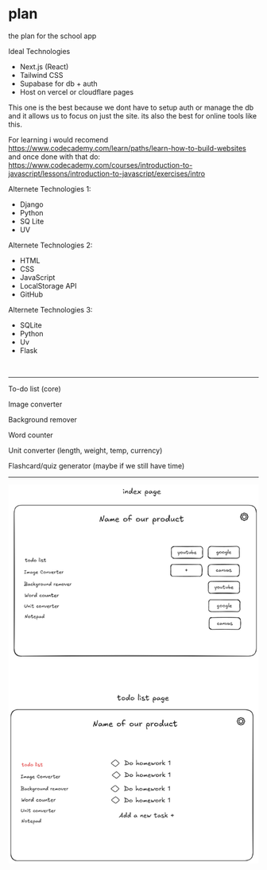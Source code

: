 # plan
the plan for the school app

Ideal Technologies
- Next.js (React)
- Tailwind CSS
- Supabase for db + auth
- Host on vercel or cloudflare pages

This one is the best because we dont have to setup auth or manage the db and it allows us to focus on just the site. its also the best for online tools like this.

For learning i would recomend https://www.codecademy.com/learn/paths/learn-how-to-build-websites
and once done with that do: https://www.codecademy.com/courses/introduction-to-javascript/lessons/introduction-to-javascript/exercises/intro

Alternete Technologies 1:
- Django 
- Python
- SQ Lite
- UV

Alternete Technologies 2:
- HTML
- CSS
- JavaScript
- LocalStorage API
- GitHub 

Alternete Technologies 3:
- SQLite
- Python
- Uv 
- Flask
<br>

---

To-do list (core)

Image converter

Background remover 

Word counter

Unit converter (length, weight, temp, currency)

Flashcard/quiz generator (maybe if we still have time)

---

![pic](image.png)
